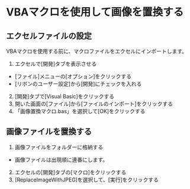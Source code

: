 # VBAマクロを使用して画像を置換する

## エクセルファイルの設定
VBAマクロを使用する前に、マクロファイルをエクセルにインポートします。

1. エクセルで[開発]タブを表示させる
 - [ファイル]メニューの[オプション]をクリックする
 - [リボンのユーザー設定]から[開発]にチェックを入れる
2. [開発]タブで[Visual Basic]をクリックする
3. 開いた画面の[ファイル]から[ファイルのインポート]をクリックする
4. 「画像置換マクロ.bas」を選択して[OK]をクリックする


## 画像ファイルを置換する

1. 画像ファイルをフォルダーに格納する
 - 画像ファイルは出現順に連番にします。
2. エクセルの[開発]タブの[マクロ]をクリックする
3. [ReplaceImageWithJPEG]を選択して、[実行]をクリックする